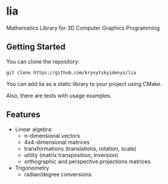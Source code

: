 # lia
Mathematics Library for 3D Computer Graphics Programming

## Getting Started

You can clone the repository:

`git clone https://github.com/kryvytskyidenys/lia`

You can add lia as a static library to your project using CMake.

Also, there are tests with usage examples.

## Features

- Linear algebra: 
  + n-dimensional vectors
  + 4x4-dimensional matrices
  + transformations (translations, rotation, scale)
  + utility (matrix transposition, inversion)
  + orthographic and perspective projections matrices
- Trigonometry
  + radian/degree conversions.
